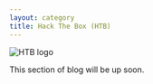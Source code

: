 ```yaml
---
layout: category
title: Hack The Box (HTB)
---
```

![HTB logo](https://teckk2.github.io/assets/images/htb.JPG)

This section of blog will be up soon.
